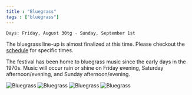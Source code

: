 ```yaml
---
title : "Bluegrass"
tags : ["bluegrass"]
---
```


`Days: Friday, August 30tg - Sunday, September 1st`

The bluegrass line-up is almost finalized at this time. Please checkout the [schedule](https://www.earlparkfestival.com/schedule) for specific times.

The festival has been home to bluegrass music since the early days in the 1970s. Music will occur rain or shine on Friday evening, Saturday afternoon/evening, and Sunday afternoon/evening.

![Bluegrass](/img/events/bluegrass/bluegrass1.jpg)
![Bluegrass](/img/events/bluegrass/bluegrass2.jpg)
![Bluegrass](/img/events/bluegrass/bluegrass3.jpg)
![Bluegrass](/img/events/bluegrass/bluegrass4.jpg)



